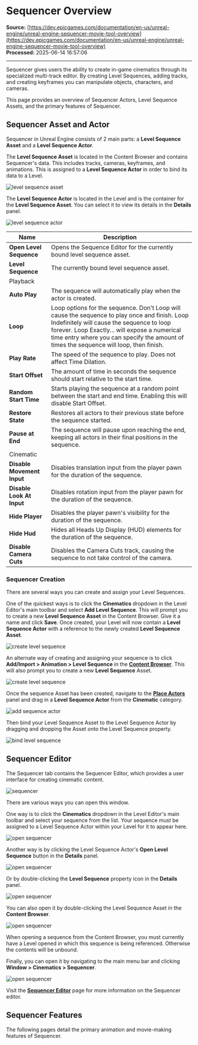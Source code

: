 # Sequencer Overview

**Source:** [https://dev.epicgames.com/documentation/en-us/unreal-engine/unreal-engine-sequencer-movie-tool-overview](https://dev.epicgames.com/documentation/en-us/unreal-engine/unreal-engine-sequencer-movie-tool-overview)  
**Processed:** 2025-06-14 16:57:06

---

Sequencer gives users the ability to create in-game cinematics through its specialized multi-track editor. By creating Level Sequences, adding tracks, and creating keyframes you can manipulate objects, characters, and cameras.

This page provides an overview of Sequencer Actors, Level Sequence Assets, and the primary features of Sequencer.

## Sequencer Asset and Actor

Sequencer in Unreal Engine consists of 2 main parts: a **Level Sequence Asset** and a **Level Sequence Actor**.

The **Level Sequence Asset** is located in the Content Browser and contains Sequencer's data. This includes tracks, cameras, keyframes, and animations. This is assigned to a **Level Sequence Actor** in order to bind its data to a Level.

![level sequence asset](https://d1iv7db44yhgxn.cloudfront.net/documentation/images/49c55c39-b51a-4afd-bef4-9d18ac8a6cdb/seqasset.png)

The **Level Sequence Actor** is located in the Level and is the container for the **Level Sequence Asset**. You can select it to view its details in the **Details** panel.

![level sequence actor](https://d1iv7db44yhgxn.cloudfront.net/documentation/images/6b22525d-4df0-43c8-b131-f13bc74eaf10/seqactor.png)

| Name | Description |
| --- | --- |
| **Open Level Sequence** | Opens the Sequence Editor for the currently bound level sequence asset. |
| **Level Sequence** | The currently bound level sequence asset. |
| Playback |   |
| **Auto Play** | The sequence will automatically play when the actor is created. |
| **Loop** | Loop options for the sequence. Don't Loop will cause the sequence to play once and finish. Loop Indefinitely will cause the sequence to loop forever. Loop Exactly... will expose a numerical time entry where you can specify the amount of times the sequence will loop, then finish. |
| **Play Rate** | The speed of the sequence to play. Does not affect Time Dilation. |
| **Start Offset** | The amount of time in seconds the sequence should start relative to the start time. |
| **Random Start Time** | Starts playing the sequence at a random point between the start and end time. Enabling this will disable Start Offset. |
| **Restore State** | Restores all actors to their previous state before the sequence started. |
| **Pause at End** | The sequence will pause upon reaching the end, keeping all actors in their final positions in the sequence. |
| Cinematic |   |
| **Disable Movement Input** | Disables translation input from the player pawn for the duration of the sequence. |
| **Disable Look At Input** | Disables rotation input from the player pawn for the duration of the sequence. |
| **Hide Player** | Disables the player pawn's visibility for the duration of the sequence. |
| **Hide Hud** | Hides all Heads Up Display (HUD) elements for the duration of the sequence. |
| **Disable Camera Cuts** | Disables the Camera Cuts track, causing the sequence to not take control of the camera. |

### Sequencer Creation

There are several ways you can create and assign your Level Sequences.

One of the quickest ways is to click the **Cinematics** dropdown in the Level Editor's main toolbar and select **Add Level Sequence**. This will prompt you to create a new **Level Sequence Asset** in the Content Browser. Give it a name and click **Save**. Once created, your Level will now contain a **Level Sequence Actor** with a reference to the newly created **Level Sequence Asset**.

![create level sequence](https://d1iv7db44yhgxn.cloudfront.net/documentation/images/e1d6815f-65de-4be6-a34c-12aa1a6f0025/createseq1.png)

An alternate way of creating and assigning your sequence is to click **Add/Import > Animation > Level Sequence** in the **[Content Browser](/documentation/en-us/unreal-engine/content-browser-in-unreal-engine)**. This will also prompt you to create a new **Level Sequence** Asset.

![create level sequence](https://d1iv7db44yhgxn.cloudfront.net/documentation/images/7daae85b-71bd-4dac-96ce-3200ab4fb471/createseq2.png)

Once the sequence Asset has been created, navigate to the **[Place Actors](/documentation/en-us/unreal-engine/placing-actors-in-unreal-engine)** panel and drag in a **Level Sequence Actor** from the **Cinematic** category.

![add sequence actor](https://d1iv7db44yhgxn.cloudfront.net/documentation/images/9ef55f7d-04a9-4377-9ceb-9212cb22a8a6/addseqactor.png)

Then bind your Level Sequence Asset to the Level Sequence Actor by dragging and dropping the Asset onto the Level Sequence property.

![bind level sequence](https://d1iv7db44yhgxn.cloudfront.net/documentation/images/13eccbc8-8bc4-4310-8e25-8807301543a0/assignseq.png)

## Sequencer Editor

The Sequencer tab contains the Sequencer Editor, which provides a user interface for creating cinematic content.

![sequencer](https://d1iv7db44yhgxn.cloudfront.net/documentation/images/22ae54fc-a86f-43f5-ac3f-2ddb470a0c40/seqwindow.png)

There are various ways you can open this window.

One way is to click the **Cinematics** dropdown in the Level Editor's main toolbar and select your sequence from the list. Your sequence must be assigned to a Level Sequence Actor within your Level for it to appear here.

![open sequencer](https://d1iv7db44yhgxn.cloudfront.net/documentation/images/27e7df6e-1aad-466f-80d9-38d8e35ac7a2/openseq1.png)

Another way is by clicking the Level Sequence Actor's **Open Level Sequence** button in the **Details** panel.

![open sequencer](https://d1iv7db44yhgxn.cloudfront.net/documentation/images/7267cf70-3ca5-443e-ace7-e66661698fba/openseq21.png)

Or by double-clicking the **Level Sequence** property icon in the **Details** panel.

![open sequencer](https://d1iv7db44yhgxn.cloudfront.net/documentation/images/210a5858-20ab-4311-bce6-359f321cf86b/openseq2.png)

You can also open it by double-clicking the Level Sequence Asset in the **Content Browser**.

![open sequencer](https://d1iv7db44yhgxn.cloudfront.net/documentation/images/8a06b9f6-1bba-4de6-99f3-32b4e6c39b8a/openseq3.png)

When opening a sequence from the Content Browser, you must currently have a Level opened in which this sequence is being referenced. Otherwise the contents will be unbound.

Finally, you can open it by navigating to the main menu bar and clicking **Window > Cinematics > Sequencer**.

![open sequencer](https://d1iv7db44yhgxn.cloudfront.net/documentation/images/1ab4eb42-618f-43de-92cc-d60dc63dd662/opensec4.png)

Visit the **[Sequencer Editor](/documentation/en-us/unreal-engine/sequencer-cinematic-editor-unreal-engine)** page for more information on the Sequencer editor.

## Sequencer Features

The following pages detail the primary animation and movie-making features of Sequencer.
